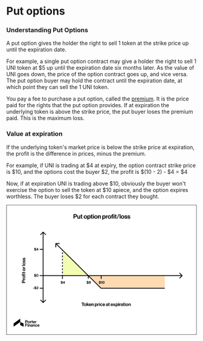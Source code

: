 # Put options

### Understanding Put Options  <a href="#mntl-sc-block_1-0-9" id="mntl-sc-block_1-0-9"></a>

A put option gives the holder the right to sell 1 token at the strike price up until the expiration date.

For example, a single put option contract may give a holder the right to sell 1 UNI token at $5 up until the expiration date six months later. As the value of UNI goes down, the price of the option contract goes up, and vice versa. The put option buyer may hold the contract until the expiration date, at which point they can sell the 1 UNI token.

You pay a fee to purchase a put option, called the [premium](https://www.investopedia.com/terms/p/premium.asp). It is the price paid for the rights that the put option provides. If at expiration the underlying token is above the strike price, the put buyer loses the premium paid. This is the maximum loss.

### Value at expiration

If the underlying token's market price is below the strike price at expiration, the profit is the difference in prices, minus the premium.

For example, if UNI is trading at $4 at expiry, the option contract strike price is $10, and the options cost the buyer $2, the profit is $(10 - 2) - $4 = $4

Now, if at expiration UNI is trading above $10, obviously the buyer won't exercise the option to sell the token at $10 apiece, and the option expires worthless. The buyer loses $2 for each contract they bought.

![](<../../.gitbook/assets/image (34).png>)
